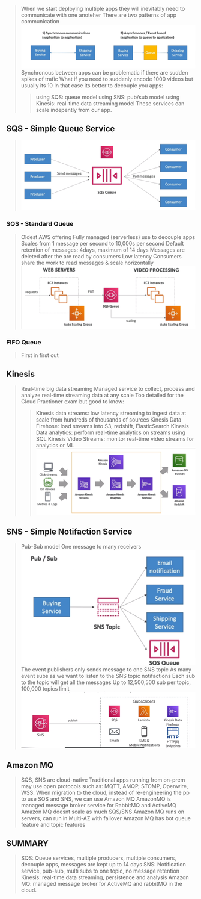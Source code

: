 > When we start deploying multiple apps they will
inevitably need to communicate with one anoteher
> There are two patterns of app communication\
>  ![image](<images/Pasted image 20230919220140.png>)\
>  Synchronous between apps can be problematic if there are sudden spikes of trafic
>  What if you need to suddenly encode 1000 videos but usually its 10
>  In that case its better to decouple you apps:
>> using SQS: queue model
>> using SNS: pub/sub model
>> using Kinesis: real-time data streaming model
> These services can scale indepently from our app.

## SQS - Simple Queue Service
> ![image](<images/Pasted image 20230919220500.png>)

### SQS - Standard Queue
> Oldest AWS offering
> Fully managed (serverless) use to decouple apps
> Scales from 1 message per second to 10,000s per
second
> Default retention of messages: 4days, maximum of 14
days
> Messages are deleted after the are read by consumers
> Low latency
> Consumers share the work to read messages & scale
horizontally\
> ![image](<images/Pasted image 20230919220845.png>)
> 
### FIFO Queue
> First in first out

## Kinesis 
> Real-time big data streaming
> Managed service to collect, process and analyze real-time streaming data at any scale
> Too detailed for the Cloud Practioner exam but good to
know:
>> Kinesis data streams: low latency streaming to ingest
>data at scale from hundreds of thousands of sources
>> Kinesis Data Firehose: load streams into S3, redshift,
>ElasticSearch
>> Kinesis Data analytics: perform real-time analytics on
>streams using SQL
>> Kinesis Video Streams: monitor real-time video
>streams for analytics or ML\
>![image](<images/Pasted image 20230919221656.png>)

## SNS - Simple Notifaction Service
> Pub-Sub model
> One message to many receivers\
> ![image](<images/Pasted image 20230919221830.png>)\
> The event publishers only sends message to one SNS
topic
> As many event subs as we want to listen to the SNS topic notifactions
> Each sub to the topic will get all the messages
> Up to 12,500,500 sub per topic, 100,000 topics limit\
> ![image](<images/Pasted image 20230919222510.png>)

## Amazon MQ
> SQS, SNS are cloud-native
> Traditional apps running from on-prem may use open
protocols such as: MQTT, AMQP, STOMP, Openwire, WSS.
> When migration to the cloud, instead of re-engineering the pp to use SQS and SNS, we can use Amazon MQ
> AmazonMQ is managed message broker service for
RabbitMQ and ActiveMQ
> Amazon MQ doesnt scale as much SQS/SNS
> Amazon MQ runs on servers, can run in Multi-AZ with
failover
> Amazon MQ has bot queue feature and topic features

## SUMMARY
> SQS: Queue services, multiple producers, multiple
consumers, decouple apps, messages are kept up to 14 days
> SNS: Notification service, pub-sub, multi subs to one
topic, no message retention
> Kinesis: real-time data streaming, persistence and
analysis
> Amazon MQ: managed message broker for ActiveMQ
and rabbitMQ in the cloud.


